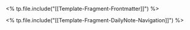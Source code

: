 <% tp.file.include("[[Template-Fragment-Frontmatter]]") %>

<% tp.file.include("[[Template-Fragment-DailyNote-Navigation]]") %>